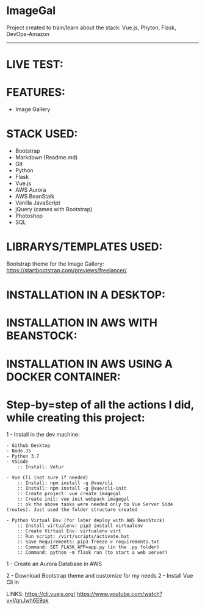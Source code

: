 # ImageGal
 Project created to train/learn about the stack: Vue.js, Phyton, Flask, DevOps-Amazon






---

# LIVE TEST:


# FEATURES:

- Image Gallery




# STACK USED:

- Bootstrap
- Markdown (Readme.md)
- Git
- Python
- Flask
- Vue.js
- AWS Aurora
- AWS BeanStalk
- Vanilla JavaScript
- jQuery (cames with Bootstrap)
- Photoshop
- SQL


# LIBRARYS/TEMPLATES USED:

Bootstrap theme for the Image Gallery:
https://startbootstrap.com/previews/freelancer/

# INSTALLATION IN A DESKTOP:


# INSTALLATION IN AWS WITH BEANSTOCK:


# INSTALLATION IN AWS USING A DOCKER CONTAINER:


# Step-by=step of all the actions I did, while creating this project:


1 - Install in the dev machine:

    - Github Desktop
    - Node.JS
    - Python 3.7
    - VSCode
        :: Install: Vetur

    - Vue Cli (not sure if needed)
        :: Install: npm install -g @vue/cli
        :: Install: npm install -g @vue/cli-init
        :: Create project: vue create imagegal
        :: Create init: vue init webpack imagegal
        :: ok the above tasks were needed only to Vue Server Side (routes). Just used the folder structure created
        
    - Python Virtual Env (for later deploy with AWS BeanStock)
        :: Install virtualenv: pip3 install virtualenv
        :: Create Virtual Env: virtualenv virt
        :: Run script: /virt/scripts/activate.bat
        :: Save Requirements: pip3 freeze > requirements.txt
        :: Command: SET FLASK_APP=app.py (in the .py folder)
        :: Command: python -m flask run (to start a web server)


1 - Create an Aurora Database in AWS

2 - Download Bootstrap theme and customize for my needs
2 - Install Vue Cli in 








LINKS:
https://cli.vuejs.org/
https://www.youtube.com/watch?v=VqnJwh6E9ak









